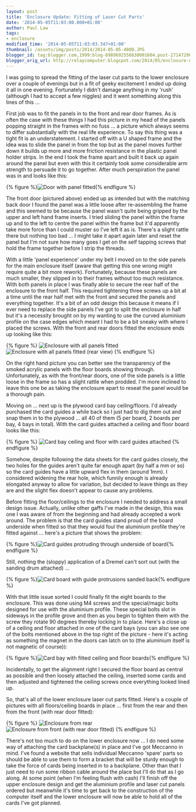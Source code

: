 ```yaml
---
layout: post
title: 'Enclosure Update: Fitting of Laser Cut Parts'
date: '2014-05-05T11:03:00.000+01:00'
author: Paul Law
tags:
- enclosure
modified_time: '2014-05-05T11:03:03.347+01:00'
thumbnail: /assets/img/posts/2014/2014-05-05-4000.JPG
blogger_id: tag:blogger.com,1999:blog-6989692556630001604.post-2714729692156227408
blogger_orig_url: http://relaycomputer.blogspot.com/2014/05/enclosure-update-fitting-of-laser-cut.html
---
```


I was going to spread 
the fitting of the laser cut parts to the lower enclosure over a couple of 
evenings but in a fit of geeky excitement I ended up doing it all in one 
evening. Fortunately I didn't damage anything in my 'rush' (although I had to 
accept a few niggles) and it went something along this lines of this ...

First job was to fit the panels in to the front and rear door frames. 
As is often the case with these things I had this picture in my head of the 
panels popping straight in the frames with no fuss ... a picture which always 
seems to differ substantially with the real life experience. To say this thing 
was a tight fit is an understatement. I started off with a U shaped frame and 
the idea was to slide the panel in from the top but as the panel moves further 
down it builds up more and more friction resistance in the plastic panel 
holder strips. In the end I took the frame apart and built it back up again 
around the panel but even with this it certainly took some considerable arm 
strength to persuade it to go together.  After much perspiration the panel was 
in and looks like this:

{% figure %}![Door with panel fitted](/assets/img/posts/2014/2014-05-05-0000.jpg){% endfigure %}

The front door 
(pictured above) ended up as intended but with the matching back door I found 
the panel was a little loose after re-assembling the frame and this seemed to 
be because the panel wasn't quite being gripped by the upper and left hand 
frame inserts. I tried sliding the panel within the frame up and to the left 
to centre the panel within the frame but it'd apparently take more force than 
I could muster so I've left it as is. There's a slight rattle there but 
nothing too bad ... I might take it apart again later and reset the panel but 
I'm not sure how many goes I get on the self tapping screws that hold the 
frame together before I strip the threads.

With a little 'panel 
experience' under my belt I moved on to the side panels for the main enclosure 
itself (aware that getting this one wrong might require quite a bit more 
rework). Fortunately, because these panels are much smaller, they slipped in 
to their frames without too much resistance. With both panels in place I was 
finally able to secure the rear half of the enclosure to the front half. This 
required tightening three screws up a bit at a time until the rear half met 
with the front and secured the panels and everything together. It's a bit of 
an odd design this because it means if I ever need to replace the side panels 
I've got to split the enclosure in half but it's a necessity brought on by my 
wanting to use the curved aluminium profile on the case edges which meant I 
had to be a bit sneaky with where I placed the screws. With the front and rear 
doors fitted the enclosure ends up looking like this:

{% figure %}
![Enclosure with all panels fitted](/assets/img/posts/2014/2014-05-05-0001.jpg)
![Enclosure with all panels fitted (rear view)](/assets/img/posts/2014/2014-05-05-0002.jpg)
{% endfigure %}

On the right hand picture you can better see the transparency of 
the smoked acrylic panels with the floor boards showing through. 
Unfortunately, as with the front/rear doors, one of the side panels is a 
little loose in the frame so has a slight rattle when prodded. I'm more 
inclined to leave this one be as taking the enclosure apart to reseat the 
panel would be a thorough pain.

Moving on ... next up is the 
plywood card bay ceiling/floors. I'd already purchased the card guides a while 
back so I just had to dig them out and snap them in to the plywood ... all 40 
of them (5 per board, 2 boards per bay, 4 bays in total). With the card guides 
attached a ceiling and floor board looks like this:

{% figure %}
![Card bay ceiling and floor with card guides attached](/assets/img/posts/2014/2014-05-05-0003.JPG)
{% endfigure %}

Somehow, despite following the data sheets for the card 
guides closely, the two holes for the guides aren't quite far enough apart (by 
half a mm or so) so the card guides have a little upward flex in them (around 
1mm). I considered widening the rear hole, which funnily enough is already 
elongated anyway to allow for variation, but decided to leave things as they 
are and the slight flex doesn't appear to cause any problems.

Before fitting the floor/ceilings to the enclosure I needed to address a 
small design issue. Actually, unlike other gaffs I've made in the design, this 
was one I was aware of from the beginning and had already accepted a work 
around. The problem is that the card guides stand proud of the board underside 
when fitted so that they would foul the aluminium profile they're fitted 
against ... here's a picture that shows the problem:

{% figure %}![Card guides protruding through underside of board](/assets/img/posts/2014/2014-05-05-0004.JPG){% endfigure %}

Still, nothing the (sloppy) application of a Dremel can't sort out 
(with the sanding drum attached) ...

{% figure %}![Card board with guide protrusions sanded back](/assets/img/posts/2014/2014-05-05-0005.JPG){% endfigure %}

With that little issue sorted I could finally fit the eight boards 
to the enclosure. This was done using M4 screws and the special/magic bolts 
designed for use with the aluminium profile. These special bolts slot in 
sideways in the profile grove and then as you begin to tighten them with the 
screw they rotate 90 degrees thereby locking in to place. Here's a close up of 
a ceiling and floor attached in one of the card bays (you can also see one of 
the bolts mentioned above in the top right of the picture - here it's acting 
as something the magnet in the doors can latch on to (the aluminium itself is 
not magnetic of course)):

{% figure %}![Card bay with fitted ceiling and floor boards](/assets/img/posts/2014/2014-05-05-0006.JPG){% endfigure %}

Incidentally, to get the alignment right I 
secured the floor board as central as possible and then loosely attached the 
ceiling, inserted some cards and then adjusted and tightened the ceiling 
screws once everything looked lined up.

So, that's all of the lower 
enclosure laser cut parts fitted. Here's a couple of pictures with all 
floors/ceiling boards in place ... first from the rear and then from the front 
(with rear door fitted):

{% figure %}
![Enclosure from rear](/assets/img/posts/2014/2014-05-05-0007.JPG)
![Enclosure from front (with rear door fitted)](/assets/img/posts/2014/2014-05-05-0008.JPG)
{% endfigure %}

There's not too much to do on the lower enclosure now ... I do 
need some way of attaching the card backplane(s) in place and I've got 
Meccanno in mind. I've found a website that sells individual Meccanno 'spare' 
parts so should be able to use them to form a bracket that will be sturdy 
enough to take the force of cards being inserted in to a backplane. Other than 
that I just need to run some ribbon cable around the place but I'll do that as 
I go along. At some point (when I'm feeling flush with cash) I'll finish off 
the upper enclosure design and get the aluminium profile and laser cut panels 
ordered but meanwhile it's time to get back to the construction of the 
computer itself and the lower enclosure will now be able to hold all of the 
cards I've got planned. 